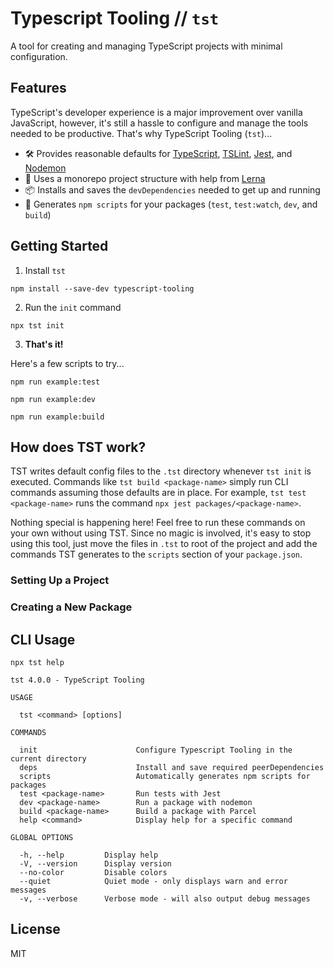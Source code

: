 # Typescript Tooling // `tst`

A tool for creating and managing TypeScript projects with minimal configuration.

## Features

TypeScript's developer experience is a major improvement over vanilla
JavaScript, however, it's still a hassle to configure and manage the tools
needed to be productive. That's why TypeScript Tooling (`tst`)...

- 🛠️ Provides reasonable defaults for [TypeScript](https://github.com/Microsoft/TypeScript), [TSLint](https://github.com/palantir/tslint), [Jest](https://github.com/facebook/jest), and [Nodemon](https://github.com/remy/nodemon)
- 🐉 Uses a monorepo project structure with help from [Lerna](https://github.com/lerna/lerna)
- 📦 Installs and saves the `devDependencies` needed to get up and running
- 📝 Generates `npm scripts` for your packages (`test`, `test:watch`, `dev`, and `build`)

## Getting Started

1. Install `tst`

```
npm install --save-dev typescript-tooling
```

2. Run the `init` command

```
npx tst init
```

3. **That's it!**

Here's a few scripts to try...

```
npm run example:test
```

```
npm run example:dev
```

```
npm run example:build
```

## How does TST work?

TST writes default config files to the `.tst` directory whenever `tst init` is
executed. Commands like `tst build <package-name>` simply run CLI commands
assuming those defaults are in place. For example, `tst test <package-name>`
runs the command `npx jest packages/<package-name>`.

Nothing special is happening here! Feel free to run these commands on your own
without using TST. Since no magic is involved, it's easy to stop using this
tool, just move the files in `.tst` to root of the project and add the commands
TST generates to the `scripts` section of your `package.json`.

### Setting Up a Project

### Creating a New Package

## CLI Usage

```
npx tst help
```

```
tst 4.0.0 - TypeScript Tooling

USAGE

  tst <command> [options]

COMMANDS

  init                      Configure Typescript Tooling in the current directory
  deps                      Install and save required peerDependencies
  scripts                   Automatically generates npm scripts for packages
  test <package-name>       Run tests with Jest
  dev <package-name>        Run a package with nodemon
  build <package-name>      Build a package with Parcel
  help <command>            Display help for a specific command

GLOBAL OPTIONS

  -h, --help         Display help
  -V, --version      Display version
  --no-color         Disable colors
  --quiet            Quiet mode - only displays warn and error messages
  -v, --verbose      Verbose mode - will also output debug messages
```

## License

MIT
